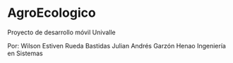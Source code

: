 # AgroEcologico
Proyecto de desarrollo móvil Univalle

Por:
  Wilson Estiven Rueda Bastidas
  Julian Andrés Garzón Henao
Ingeniería en Sistemas
